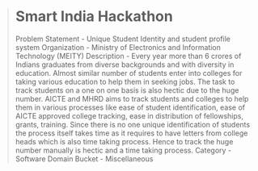 > # Smart India Hackathon
> Problem Statement - Unique Student Identity and student profile system
> Organization - Ministry of Electronics and Information Technology (MEITY)
> Description - Every year more than 6 crores of Indians graduates from diverse backgrounds and with diversity in education. Almost similar number of students enter into colleges for taking various education to help them in seeking jobs. The task to track students on a one on one basis is also hectic due to the huge number. AICTE and MHRD aims to track students and colleges to help them in various processes like ease of student identification, ease of AICTE approved college tracking, ease in distribution of fellowships, grants, training. Since there is no one unique identification of students the process itself takes time as it requires to have letters from college heads which is also time taking process. Hence to track the huge number manually is hectic and a time taking process.
> Category - Software
> Domain Bucket	- Miscellaneous
